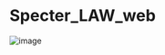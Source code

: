 # Specter_LAW_web

![image](https://user-images.githubusercontent.com/120322290/233458251-2cfd4d87-cc3c-47c2-bc1b-f9c9dfea081c.png)
